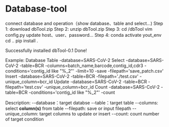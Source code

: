 # Database-tool
connect database and operation（show database、table and select...)
Step 1:
download dbTool.zip
Step 2:
unzip dbTool.zip
Step 3:
cd /dbTool
vim config.py
update host、user、password...
Step 4:
conda activate yout_env
cd ..
pip install .

Successfully installed dbTool-0.1
Done!

Example:
Database
Table -database=SARS-CoV-2
Select -database=SARS-CoV-2 -table=BCR -columns=batch_name,barcode,contig_id,cdr3 -conditions='contig_id like "%_2"' -limit=10 -save -filepath='save_patch.csv'
Insert -database=SARS-CoV-2 -table=BCR -filepath='./test.csv' -unique_column=bcr_id
Update -database=SARS-CoV-2 -table=BCR -filepath='test.csv' -unique_column=bcr_id
Count -database=SARS-CoV-2 -table=BCR -conditions='contig_id like "%_2"' -count

Description:
--database：target databse
--table：target table
--columns: select **column(s)** from table
--filepath: save or input filepath
--unique_column: target columns to update or insert
--count: count number of target condition
